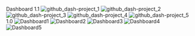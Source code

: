 Dashboard
1.1
![github_dash-project_1](https://github.com/user-attachments/assets/6798c0c5-289a-4105-abe2-6787bc48211b)
![github_dash-project_2](https://github.com/user-attachments/assets/33e95b10-2d43-45fb-859a-51922c6e9bc0)
![github_dash-project_3](https://github.com/user-attachments/assets/77fce2af-7aa8-4362-8289-0df849dea148)
![github_dash-project_4](https://github.com/user-attachments/assets/e0caed6f-c04b-44cc-b260-de76f7030a01)
![github_dash-project_5](https://github.com/user-attachments/assets/c3cca5b8-1803-4b58-88a0-b1b5ff252498)
1.0
![Dashboard1](https://github.com/user-attachments/assets/0c96053c-08a3-411a-8973-f641c1ebc0bd)
![Dashboard2](https://github.com/user-attachments/assets/057146bb-0ef8-466c-b905-fd24408f8efd)
![Dashboard3](https://github.com/user-attachments/assets/9e21899b-8ac1-4694-a298-f200f807948d)
![Dashboard4](https://github.com/user-attachments/assets/5dd8ee71-c5ad-487e-8527-4e63f9e621a5)
![Dashboard5](https://github.com/user-attachments/assets/8fedb9ba-2e55-4219-a9d7-c35c9c53623a)

